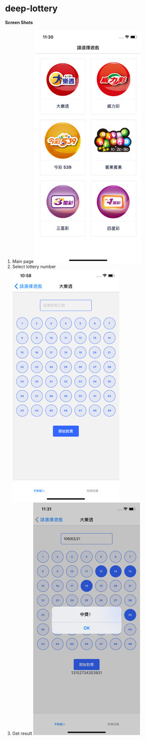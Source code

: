 # deep-lottery
#### Screen Shots
1. Main page 
<img src="https://raw.githubusercontent.com/RocketWill/deep-lottery/master/images/main_page.png" width="350px" /> <br> 
2. Select lottery number 
<img src="https://raw.githubusercontent.com/RocketWill/deep-lottery/master/images/input_number.png" width="350px" /> <br> 
3. Get result 
<img src="https://raw.githubusercontent.com/RocketWill/deep-lottery/master/images/get_result.png" width="350px" /> <br> 
